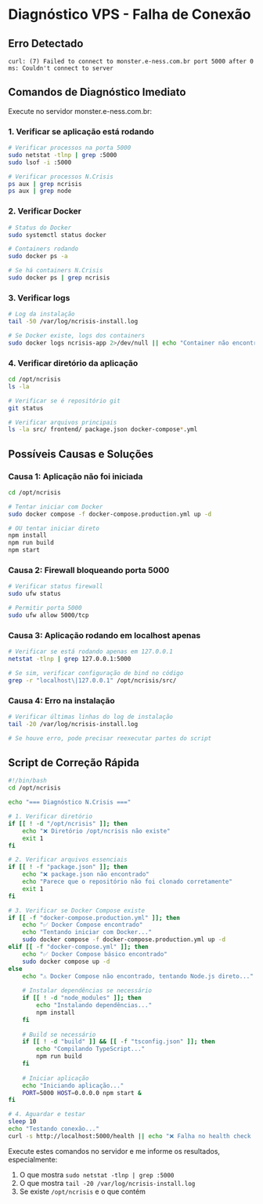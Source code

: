 # Diagnóstico VPS - Falha de Conexão

## Erro Detectado
```
curl: (7) Failed to connect to monster.e-ness.com.br port 5000 after 0 ms: Couldn't connect to server
```

## Comandos de Diagnóstico Imediato

Execute no servidor monster.e-ness.com.br:

### 1. Verificar se aplicação está rodando
```bash
# Verificar processos na porta 5000
sudo netstat -tlnp | grep :5000
sudo lsof -i :5000

# Verificar processos N.Crisis
ps aux | grep ncrisis
ps aux | grep node
```

### 2. Verificar Docker
```bash
# Status do Docker
sudo systemctl status docker

# Containers rodando
sudo docker ps -a

# Se há containers N.Crisis
sudo docker ps | grep ncrisis
```

### 3. Verificar logs
```bash
# Log da instalação
tail -50 /var/log/ncrisis-install.log

# Se Docker existe, logs dos containers
sudo docker logs ncrisis-app 2>/dev/null || echo "Container não encontrado"
```

### 4. Verificar diretório da aplicação
```bash
cd /opt/ncrisis
ls -la

# Verificar se é repositório git
git status

# Verificar arquivos principais
ls -la src/ frontend/ package.json docker-compose*.yml
```

## Possíveis Causas e Soluções

### Causa 1: Aplicação não foi iniciada
```bash
cd /opt/ncrisis

# Tentar iniciar com Docker
sudo docker compose -f docker-compose.production.yml up -d

# OU tentar iniciar direto
npm install
npm run build
npm start
```

### Causa 2: Firewall bloqueando porta 5000
```bash
# Verificar status firewall
sudo ufw status

# Permitir porta 5000
sudo ufw allow 5000/tcp
```

### Causa 3: Aplicação rodando em localhost apenas
```bash
# Verificar se está rodando apenas em 127.0.0.1
netstat -tlnp | grep 127.0.0.1:5000

# Se sim, verificar configuração de bind no código
grep -r "localhost\|127.0.0.1" /opt/ncrisis/src/
```

### Causa 4: Erro na instalação
```bash
# Verificar últimas linhas do log de instalação
tail -20 /var/log/ncrisis-install.log

# Se houve erro, pode precisar reexecutar partes do script
```

## Script de Correção Rápida

```bash
#!/bin/bash
cd /opt/ncrisis

echo "=== Diagnóstico N.Crisis ==="

# 1. Verificar diretório
if [[ ! -d "/opt/ncrisis" ]]; then
    echo "❌ Diretório /opt/ncrisis não existe"
    exit 1
fi

# 2. Verificar arquivos essenciais
if [[ ! -f "package.json" ]]; then
    echo "❌ package.json não encontrado"
    echo "Parece que o repositório não foi clonado corretamente"
    exit 1
fi

# 3. Verificar se Docker Compose existe
if [[ -f "docker-compose.production.yml" ]]; then
    echo "✅ Docker Compose encontrado"
    echo "Tentando iniciar com Docker..."
    sudo docker compose -f docker-compose.production.yml up -d
elif [[ -f "docker-compose.yml" ]]; then
    echo "✅ Docker Compose básico encontrado"
    sudo docker compose up -d
else
    echo "⚠️ Docker Compose não encontrado, tentando Node.js direto..."
    
    # Instalar dependências se necessário
    if [[ ! -d "node_modules" ]]; then
        echo "Instalando dependências..."
        npm install
    fi
    
    # Build se necessário
    if [[ ! -d "build" ]] && [[ -f "tsconfig.json" ]]; then
        echo "Compilando TypeScript..."
        npm run build
    fi
    
    # Iniciar aplicação
    echo "Iniciando aplicação..."
    PORT=5000 HOST=0.0.0.0 npm start &
fi

# 4. Aguardar e testar
sleep 10
echo "Testando conexão..."
curl -s http://localhost:5000/health || echo "❌ Falha no health check local"
```

Execute estes comandos no servidor e me informe os resultados, especialmente:
1. O que mostra `sudo netstat -tlnp | grep :5000`
2. O que mostra `tail -20 /var/log/ncrisis-install.log`
3. Se existe `/opt/ncrisis` e o que contém